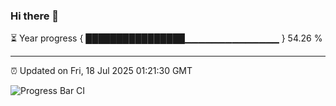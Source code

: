 ### Hi there 👋

⏳ Year progress { ████████████████▁▁▁▁▁▁▁▁▁▁▁▁▁▁ } 54.26 %

---

⏰ Updated on Fri, 18 Jul 2025 01:21:30 GMT

![Progress Bar CI](https://github.com/liununu/liununu/workflows/Progress%20Bar%20CI/badge.svg)
